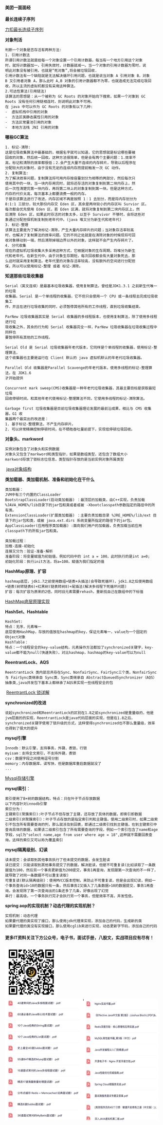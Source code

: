 

#### 美团一面面经

**最长连续子序列**

[力扣最长连续子序列](https://leetcode.cn/problems/longest-consecutive-sequence/solution/zui-chang-lian-xu-xu-lie-by-leetcode-solution/)

**对象判活**

```
判断一个对象是否存活有两种方法:
1. 引用计数法
所谓引用计数法就是给每一个对象设置一个引用计数器，每当有一个地方引用这个对象
时，就将计数器加一，引用失效时，计数器就减一。当一个对象的引用计数器为零时，说
明此对象没有被引用，也就是“死对象”,将会被垃圾回收.
引用计数法有一个缺陷就是无法解决循环引用问题，也就是说当对象 A 引用对象 B，对象
B 又引用者对象 A，那么此时 A,B 对象的引用计数器都不为零，也就造成无法完成垃圾回
收，所以主流的虚拟机都没有采用这种算法。
2.可达性算法(引用链法)
该算法的思想是：从一个被称为 GC Roots 的对象开始向下搜索，如果一个对象到 GC
Roots 没有任何引用链相连时，则说明此对象不可用。
在 java 中可以作为 GC Roots 的对象有以下几种: 
-  虚拟机栈中引用的对象
-  方法区类静态属性引用的对象
-  方法区常量池引用的对象
-  本地方法栈 JNI 引用的对象
```

 **哪些GC算法**

```
1. 标记-清除:
这是垃圾收集算法中最基础的，根据名字就可以知道，它的思想就是标记哪些要被
回收的对象，然后统一回收。这种方法很简单，但是会有两个主要问题：1.效率不
高，标记和清除的效率都很低；2.会产生大量不连续的内存碎片，导致以后程序在
分配较大的对象时，由于没有充足的连续内存而提前触发一次 GC 动作。
2. 复制算法:
为了解决效率问题，复制算法将可用内存按容量划分为相等的两部分，然后每次只
使用其中的一块，当一块内存用完时，就将还存活的对象复制到第二块内存上，然
后一次性清楚完第一块内存，再将第二块上的对象复制到第一块。但是这种方式，
内存的代价太高，每次基本上都要浪费一般的内存。
于是将该算法进行了改进，内存区域不再是按照 1：1 去划分，而是将内存划分为
8:1:1 三部分，较大那份内存交 Eden 区，其余是两块较小的内存区叫 Survior 区。
每次都会优先使用 Eden 区，若 Eden 区满，就将对象复制到第二块内存区上，然
后清除 Eden 区，如果此时存活的对象太多，以至于 Survivor 不够时，会将这些对
象通过分配担保机制复制到老年代中。(java 堆又分为新生代和老年代)
3. 标记-整理
该算法主要是为了解决标记-清除，产生大量内存碎片的问题；当对象存活率较高
时，也解决了复制算法的效率问题。它的不同之处就是在清除对象的时候现将可回
收对象移动到一端，然后清除掉端边界以外的对象，这样就不会产生内存碎片了。
4. 分代收集
现在的虚拟机垃圾收集大多采用这种方式，它根据对象的生存周期，将堆分为新生
代和老年代。在新生代中，由于对象生存期短，每次回收都会有大量对象死去，那
么这时就采用复制算法。老年代里的对象存活率较高，没有额外的空间进行分配担
保，所以可以使用标记-整理 或者 标记-清除。
```

**知道那些垃圾收集器**

```
Serial（英文连续）是最基本垃圾收集器，使用复制算法，曾经是JDK1.3.1 之前新生代唯一的垃圾
收集器。Serial 是一个单线程的收集器，它不但只会使用一个 CPU 或一条线程去完成垃圾收集工
作，并且在进行垃圾收集的同时，必须暂停其他所有的工作线程，直到垃圾收集结束。

ParNew 垃圾收集器其实是 Serial 收集器的多线程版本，也使用复制算法，除了使用多线程进行垃
圾收集之外，其余的行为和 Serial 收集器完全一样，ParNew 垃圾收集器在垃圾收集过程中同样也
要暂停所有其他的工作线程。

Serial Old 是 Serial 垃圾收集器年老代版本，它同样是个单线程的收集器，使用标记-整理算法，
这个收集器也主要是运行在 Client 默认的 java 虚拟机默认的年老代垃圾收集器。

Parallel Old 收集器是Parallel Scavenge的年老代版本，使用多线程的标记-整理算法，在 JDK1.6
才开始提供

Concurrent mark sweep(CMS)收集器是一种年老代垃圾收集器，其最主要目标是获取最短垃圾
回收停顿时间，和其他年老代使用标记-整理算法不同，它使用多线程的标记-清除算法。

Garbage first 垃圾收集器是目前垃圾收集器理论发展的最前沿成果，相比与 CMS 收集器，G1 收
集器两个最突出的改进是：
1. 基于标记-整理算法，不产生内存碎片。
2. 可以非常精确控制停顿时间，在不牺牲吞吐量前提下，实现低停顿垃圾回收。
```

 **对象头、markword** 

```
实例对象包含了对象头和实例数据
对象头又包含了markword和类型指针，如果是数组类型，还包含了数组大小
markword存放了锁标志位信息，类型指针存放的是当前实例对象所属类型
```

​		[java对象结构](http://www.cppcns.com/ruanjian/java/355467.html)

 **类加载器、类加载机制、准备和初始化在干什么** 

```
类加载器：
JVM中有三个内置的ClassLoader
BootstrapClassLoader(启动类加载器) ：最顶层的加载类，由C++实现，负责加载 %JAVA_HOME%/lib目录下的jar包和类或者或被 -Xbootclasspath参数指定的路径中的所有类。
ExtensionClassLoader(扩展类加载器) ：主要负责加载目录 %JRE_HOME%/lib/ext 目录下的jar包和类，或被 java.ext.dirs 系统变量所指定的路径下的jar包。
AppClassLoader(应用程序类加载器) :面向我们用户的加载器，负责加载当前应用classpath下的所有jar包和类。

类加载过程：
加载-连接-初始化
连接又分为：验证-准备-解析
准备阶段：将变量赋值为初始值，例如代码中的 int a = 100，此时执行的是int a=0;
初始化阶段：执行init方法，将a=100，赋值为我们指定的值
```

 **HashMap原理、扩容** 

```
hashmap底层，jdk1.7之前使用数组+链表+头插法(会导致死循环)，jdk1.8之后使用数组+链表(树转链表6)+红黑树(链表转树8)+尾插法(解决多线程下死循环问题)
扩容：每次扩容为原来的2倍，同时旧元素需要rehash，重新找自己在数组中的下标值
```

[HashMap底层原理实现](https://baijiahao.baidu.com/s?id=1697100671034890568&wfr=spider&for=pc)

 **HashSet、Hashtable**

```
HashSet:
特点：无序，元素唯一
底层使用HashMap，存放的值放在hashmap的key，保证元素唯一，value为一个固定的Object对象
HashTable：
特点：一个线程安全的key-value结构，元素操作方法都加了synchronized关键字，key-value都不能为null(快速失败)，对比hashmap，hashmap的key-value可以为null
```

 **ReentrantLock、AQS** 

```
ReentrantLock 类内部总共存在Sync、NonfairSync、FairSync三个类，NonfairSync与 FairSync类继承自 Sync类，Sync类继承自 AbstractQueuedSynchronizer（AQS）抽象类,java并发包下基本上都继承了AQS来实现一些线程安全的包
```

​		[ReentrantLock 锁详解](https://blog.csdn.net/zhengzhaoyang122/article/details/110847701)

 **synchronized的改进** 

```
说起synchronized和ReentrantLock的区别在1.8之前synchronized是重量级的，他是jvm层面的的实现，ReentrantLock是java代码层面的实现，但是在1.8之后，synchronized关键字使用了锁升级的方式，这样使得synchronized也不那么重量级，效率也得到了很大的提升
```

 **mysql引擎** 

```
Innodb：默认引擎，支持事务，外键，表锁，行锁
myisam：支持全文索引，不支持外键，表锁
csv：数据字段之间使用逗号分割
memory：内存数据库，读写快，但是数据库重启数据就没了
...
```

[Mysql存储引擎](https://blog.csdn.net/weixin_55613232/article/details/118281037)

**mysql索引**：

```
索引使用了B+树的数据结构，特点：只在叶子节点存放数据
以下内容针对innodb引擎
索引分为：
主键索引(聚簇索引):叶子节点不但存放了主键，还存放了具体的数据，即索引即数据
二级索引(非聚簇索引)：叶子节点存放的是指定索引列和主键值，使用二级索引时，如果二级索引不包含所有需要查询的列，那么就涉及到回表，即通过二级索引找到主键值，在到主键索引中查询具体的数据，如果该二级索引包含了所有需要查询的字段，例如一个索引包含了name和age字段，sql为"select name,age from user where age = 18",这种就不需要回表查询，这样的索引又可以称为覆盖索引
```

 **mysql隔离级别、幻读** 

```
读未提交：会读取到其他事务执行了但未提交的数据，会发生脏读
读已提交：只能读取到其他事务提交了的数据，解决脏读，但是不可重复读(比如读取了一条数据值为100，然后另一个事务更新值为200提交，事务1再查询，发现跟第一次查询的不一样了，就导致了对同一条数据不可以重复读取)
可重复读(默认隔离级别)：使用MVCC版本控制，来防止不可重复读，但是会出现幻读，例如一个事务查询id>10的数据只有一条，然后事务2又插入了几条数据>10的数据提交，事务1再查询，会发现除了第一次查询出的1条还多了几条，好像出现了幻觉
串行：最高级，一个事务执行完才会执行另一个事务，但是效率不高，并发性低。
```

 **spring aop的实现机制？动态代理的实现机制？**

```
实现机制：动态代理
如果要代理的类实现了接口，那么使用jdk代理来实现，添加自己的代码，生成新的类
如果要代理的类没有实现接口，那么使用cglib来进行实现，动态更新字节码，添加自己的代码
```

#### 更多IT资料关注下方公众号，电子书，面试手册，八股文，实战项目应有尽有！

<img src="../img/qrcode_for_gh_ab887c285d36_344.jpg" alt="qrcode_for_gh_ab887c285d36_344" style="zoom:50%;" />

<img src="../img/image-20220607210605564.png" alt="image-20220607210605564" style="zoom:50%;" />